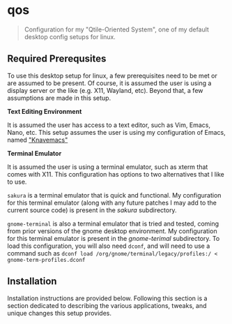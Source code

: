 # qos
> Configuration for my "Qtile-Oriented System", one of my default desktop config setups for linux.

## Required Prerequsites
To use this desktop setup for linux, a few prerequisites need to be met or are assumed to be present. 
Of course, it is assumed the user is using a display server or the like (e.g. X11, Wayland, etc).
Beyond that, a few assumptions are made in this setup.

**Text Editing Environment**

It is assumed the user has access to a text editor, such as Vim, Emacs, Nano, etc.
This setup assumes the user is using my configuration of Emacs, named ["Knavemacs"](https://github.com/knaveightt/knavemacs)

**Terminal Emulator**

It is assumed the user is using a terminal emulator, such as xterm that comes with X11.
This configuration has options to two alternatives that I like to use.

`sakura` is a terminal emulator that is quick and functional. My configuration for this terminal emulator (along with any future patches I may add to the current source code) is present in the *sakura* subdirectory.

`gnome-terminal` is also a terminal emulator that is tried and tested, coming from prior versions of the gnome desktop environment. My configuration for this terminal emulator is present in the *gnome-terimal* subdirectory. To load this configuration, you will also need `dconf`, and will need to use a command such as `dconf load /org/gnome/terminal/legacy/profiles:/ < gnome-term-profiles.dconf`

## Installation
Installation instructions are provided below. Following this section is a section dedicated to describing the various applications, tweaks, and unique changes this setup provides.


